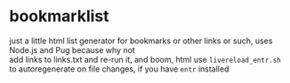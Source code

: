 # bookmarklist
just a little html list generator for bookmarks or other links or such, uses Node.js and Pug because why not  
add links to links.txt and re-run it, and boom, html
use `livereload_entr.sh` to autoregenerate on file changes, if you have `entr` installed
